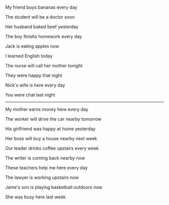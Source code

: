 My friend buys bananas every day

The student will be a doctor soon

Her husband baked beef yesterday

The boy finishs homework every day

Jack is eating apples now

I learned English today

The nurse will call her mother tonight

They were happy that night 

Nick's wife is here every day

You were chat last night

------

My mother earns money here every day

The worker will drive the car nearby tomorrow

His girlfriend was happy at home yesterday

Her boss will buy a house nearby next week

Our leader drinks coffee upstairs every week

The writer is coming back nearby now

These teachers help me here every day

The lawyer is working upstairs now

Jame's son is playing basketball outdoors now

She was busy here last week 



